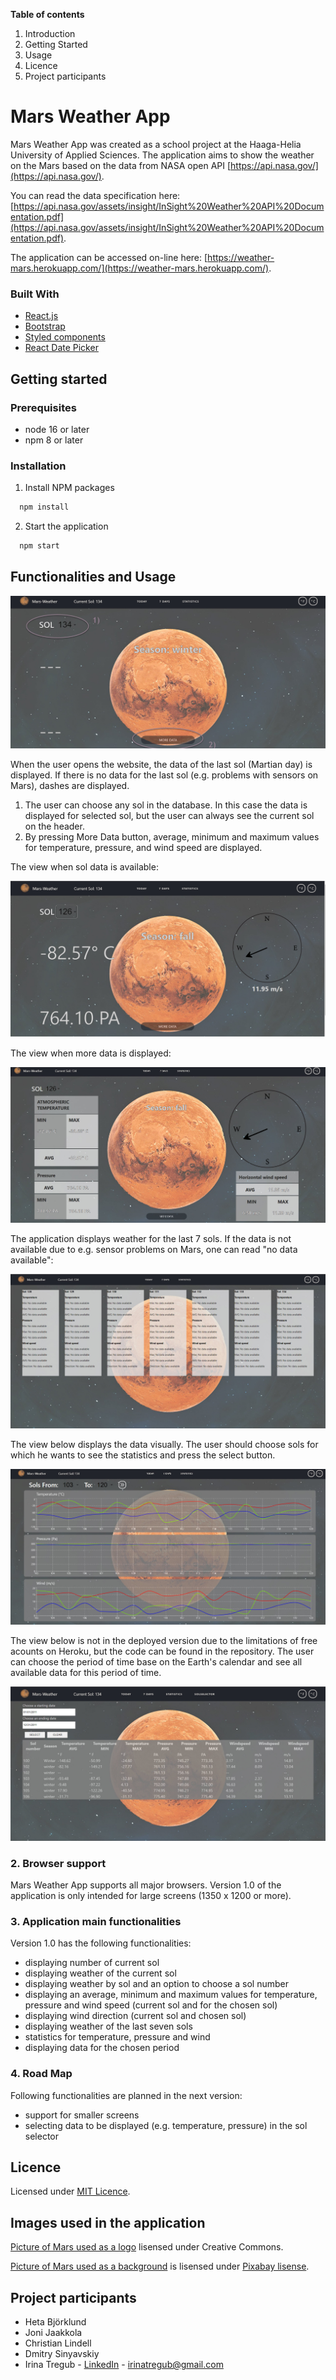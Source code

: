 **Table of contents**

1. Introduction
2. Getting Started
3. Usage
4. Licence
5. Project participants

# Mars Weather App

Mars Weather App was created as a school project at the Haaga-Helia University of Applied Sciences. The application aims to
show the weather on the Mars based on the data from NASA open API [https://api.nasa.gov/](https://api.nasa.gov/).

You can read the data specification here: [https://api.nasa.gov/assets/insight/InSight%20Weather%20API%20Documentation.pdf](https://api.nasa.gov/assets/insight/InSight%20Weather%20API%20Documentation.pdf).

The application can be accessed on-line here: [https://weather-mars.herokuapp.com/](https://weather-mars.herokuapp.com/).

### Built With

- [React.js](https://reactjs.org/)
- [Bootstrap](https://react-bootstrap.github.io/)
- [Styled components](https://styled-components.com/)
- [React Date Picker](https://reactdatepicker.com/#example-calendar-container)

## Getting started

### Prerequisites

- node 16 or later
- npm 8 or later

### Installation

1. Install NPM packages

 ```sh
   npm install
   ```

2. Start the application

 ```sh
   npm start
   ```

## Functionalities and Usage

![Main Page](public/images/screenshot_1.jpg)

When the user opens the website, the data of the last sol (Martian day) is displayed. If there is no data for the
last sol (e.g. problems with sensors on Mars), dashes are displayed. 

1) The user can choose any sol in the database. In this case the data is displayed for selected
    sol, but the user can always see the current sol on the header.
2) By pressing More Data button, average, minimum and maximum values for temperature, pressure, 
    and wind speed are displayed. 

The view when sol data is available: 

![Main Page With Data](public/images/screenshot_2.jpg)

The view when more data is displayed: 

![Main Page With More Data](public/images/screenshot_3.jpg)

The application displays weather for the last 7 sols. If the data is not available due to e.g.
sensor problems on Mars, one can read "no data available": 

![Week Data](public/images/screenshot_4.jpg)

The view below displays the data visually. The user should choose sols for which he wants to see
the statistics and press the select button. 

![Statistics](public/images/screenshot_5.jpg)

The view below is not in the deployed version due to the limitations of free acounts on Heroku, 
but the code can be found in the repository. The user can choose the period of time base on the 
Earth's calendar and see all available data for this period of time. 

![Sol Selector](public/images/screenshot_6.jpg)

### 2. Browser support

Mars Weather App supports all major browsers. Version 1.0 of the application is only intended 
for large screens (1350 x 1200 or more). 

### 3. Application main functionalities

Version 1.0 has the following functionalities: 

- displaying number of current sol 
- displaying weather of the current sol
- displaying weather by sol and an option to choose a sol number 
- displaying an average, minimum and maximum values for temperature, pressure and wind speed (current sol and for the chosen sol)
- displaying wind direction (current sol and chosen sol)
- displaying weather of the last seven sols 
- statistics for temperature, pressure and wind 
- displaying data for the chosen period

### 4. Road Map 

Following functionalities are planned in the next version:

- support for smaller screens
- selecting data to be displayed (e.g. temperature, pressure) in the sol selector

## Licence

Licensed under [MIT Licence](https://choosealicense.com/licenses/mit/).

## Images used in the application 

[Picture of Mars used as a logo](https://freesvg.org/mars-planet) lisensed under Creative Commons. 

[Picture of Mars used as a background](https://pixabay.com/fi/photos/mars-planeetta-tilaa-ulkoavaruus-5564141/) is lisensed under [Pixabay lisense](https://pixabay.com/fi/service/license/).

## Project participants

- Heta Björklund
- Joni Jaakkola
- Christian Lindell
- Dmitry Sinyavskiy
- Irina Tregub - [LinkedIn](https://www.linkedin.com/in/irinatregub/) - irinatregub@gmail.com
